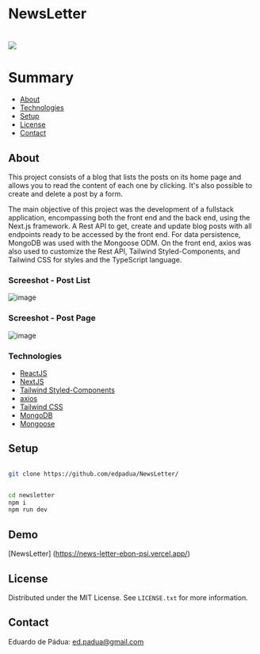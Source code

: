 # NewsLetter

<h1>
    <a href="https://countries-list-drab.vercel.app/"><img src="https://github.com/edpadua/NewsLetter/blob/main/newsletter/public/newsletter.gif"></a>
</h1>

# Summary

- [About](#about)
- [Technologies](#technologies)
- [Setup](#setup)
- [License](#license)
- [Contact](#contact)
 
## About

This project consists of a blog that lists the posts on its home page and allows you to read the content of each one by clicking. It's also possible to create and delete a post by a form.

The main objective of this project was the development of a fullstack application, encompassing both the front end and the back end, using the Next.js framework. A Rest API to get, create and update blog posts with all endpoints ready to be accessed by the front end. For data persistence, MongoDB was used with the Mongoose ODM.
  On the front end, axios was also used to customize the Rest API, Tailwind Styled-Components, and Tailwind CSS for styles and the TypeScript language.

### Screeshot - Post List

![image](https://github.com/edpadua/NewsLetter/assets/4975360/e4474011-195b-4a86-9032-ed11dcccbb37)



### Screeshot - Post Page

![image](https://github.com/edpadua/NewsLetter/assets/4975360/01b05fd6-01ee-457d-9af6-02f12bd4c10f)




### Technologies

- [ReactJS](https://reactjs.org)
- [NextJS](https://nextjs.org/)
- [Tailwind Styled-Components](https://www.npmjs.com/package/tailwind-styled-components)
- [axios](https://www.npmjs.com/package/axios)
- [Tailwind CSS](https://tailwindcss.com/)
- [MongoDB](https://cloud.mongodb.com/)
- [Mongoose](https://mongoosejs.com/)

## Setup

```bash

git clone https://github.com/edpadua/NewsLetter/


cd newsletter
npm i
npm run dev
```

## Demo

[NewsLetter] (https://news-letter-ebon-psi.vercel.app/)

## License

Distributed under the MIT License. See `LICENSE.txt` for more information.


## Contact

Eduardo de Pádua: ed.padua@gmail.com
